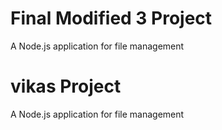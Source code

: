 # Final Modified 3 Project
A Node.js application for file management
# vikas Project
A Node.js application for file management
